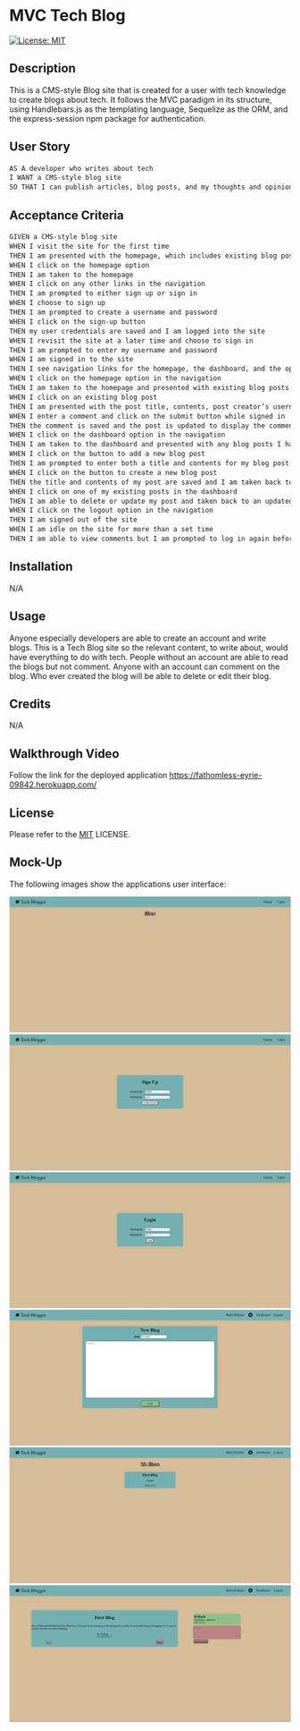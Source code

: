 # MVC Tech Blog
[![License: MIT](https://img.shields.io/badge/License-MIT-yellow.svg)](https://opensource.org/licenses/MIT)

## Description

This is a CMS-style Blog site that is created for a user with tech knowledge to create blogs about tech. It follows the MVC paradigm in its structure, using Handlebars.js as the templating language, Sequelize as the ORM, and the express-session npm package for authentication.

## User Story

```md
AS A developer who writes about tech
I WANT a CMS-style blog site
SO THAT I can publish articles, blog posts, and my thoughts and opinions
```

## Acceptance Criteria

```md
GIVEN a CMS-style blog site
WHEN I visit the site for the first time
THEN I am presented with the homepage, which includes existing blog posts if any have been posted; navigation links for the homepage and the dashboard; and the option to log in
WHEN I click on the homepage option
THEN I am taken to the homepage
WHEN I click on any other links in the navigation
THEN I am prompted to either sign up or sign in
WHEN I choose to sign up
THEN I am prompted to create a username and password
WHEN I click on the sign-up button
THEN my user credentials are saved and I am logged into the site
WHEN I revisit the site at a later time and choose to sign in
THEN I am prompted to enter my username and password
WHEN I am signed in to the site
THEN I see navigation links for the homepage, the dashboard, and the option to log out
WHEN I click on the homepage option in the navigation
THEN I am taken to the homepage and presented with existing blog posts that include the post title and the date created
WHEN I click on an existing blog post
THEN I am presented with the post title, contents, post creator’s username, and date created for that post and have the option to leave a comment
WHEN I enter a comment and click on the submit button while signed in
THEN the comment is saved and the post is updated to display the comment, the comment creator’s username, and the date created
WHEN I click on the dashboard option in the navigation
THEN I am taken to the dashboard and presented with any blog posts I have already created and the option to add a new blog post
WHEN I click on the button to add a new blog post
THEN I am prompted to enter both a title and contents for my blog post
WHEN I click on the button to create a new blog post
THEN the title and contents of my post are saved and I am taken back to an updated dashboard with my new blog post
WHEN I click on one of my existing posts in the dashboard
THEN I am able to delete or update my post and taken back to an updated dashboard
WHEN I click on the logout option in the navigation
THEN I am signed out of the site
WHEN I am idle on the site for more than a set time
THEN I am able to view comments but I am prompted to log in again before I can add, update, or delete comments
```

## Installation

N/A

## Usage

Anyone especially developers are able to create an account and write blogs. This is a Tech Blog site so the relevant content, to write about, would have everything to do with tech. People without an account are able to read the blogs but not comment. Anyone with an account can comment on the blog. Who ever created the blog will be able to delete or edit their blog.

## Credits

N/A

## Walkthrough Video

Follow the link for the deployed application https://fathomless-eyrie-09842.herokuapp.com/

## License

Please refer to the [MIT](https://opensource.org/licenses/MIT) LICENSE.

## Mock-Up

The following images show the applications user interface:

![Landing Page](./Assets/landing-page.png)
![Sign Up Page](./Assets/signup.png)
![Login Page](./Assets/login.png)
![Create Blog Page](./Assets/create-blog.png)
![Dashboard Page](./Assets/dashboard.png)
![Single Blog Page](./Assets/singleblog.png)
